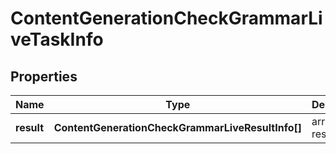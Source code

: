 # ContentGenerationCheckGrammarLiveTaskInfo

## Properties

| Name | Type | Description | Notes |
|------------ | ------------- | ------------- | -------------|
**result** | **ContentGenerationCheckGrammarLiveResultInfo[]** | array of results |[optional]|
